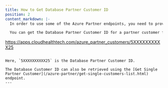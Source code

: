 ```yaml
---
title: How to Get Database Partner Customer ID
position: 2
content_markdown: |-
  In order to use some of the Azure Partner endpoints, you need to provide the `db_partner_customer_id`. CloudHealth generates a unique ID for each partner customer.

  You can get the Database Partner Customer ID for a partner customer from the CloudHealth Platform. From the left menu, go to **Setup > Accounts > Azure Partner Customers** and open the partner customer. The database ID of the partner customer appears in the browser URL. Here's an example URL:
  ```
  https://apps.cloudhealthtech.com/azure_partner_customers/5XXXXXXXXXX25
  ```

  Here, `5XXXXXXXXXX25` is the Database Partner Customer ID.

  The Database Customer ID can also be retrieved using the [Get Single Partner Customer](/azure-partner/get-single-customers-list.html) endpoint.
---
```

